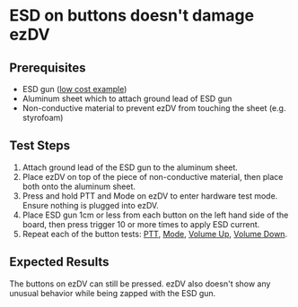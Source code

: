# ESD on buttons doesn't damage ezDV

## Prerequisites

* ESD gun ([low cost example](https://bartek.com/page/ESD.html))
* Aluminum sheet which to attach ground lead of ESD gun
* Non-conductive material to prevent ezDV from touching the sheet (e.g. styrofoam)

## Test Steps

1. Attach ground lead of the ESD gun to the aluminum sheet.
2. Place ezDV on top of the piece of non-conductive material, then place both onto the aluminum sheet.
3. Press and hold PTT and Mode on ezDV to enter hardware test mode. Ensure nothing is plugged into ezDV.
4. Place ESD gun 1cm or less from each button on the left hand side of the board, then press trigger 10 or more times to apply ESD current.
5. Repeat each of the button tests: [PTT](../../ui/01-ptt-button.md), [Mode](../../ui/02-mode-button.md), [Volume Up](../../ui/03-vol-up-button.md), [Volume Down](../../ui/04-vol-down-button.md).

## Expected Results

The buttons on ezDV can still be pressed. ezDV also doesn't show any unusual behavior while being zapped with the ESD gun.